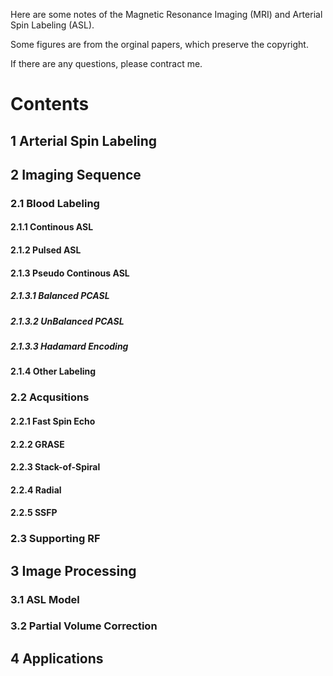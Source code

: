 Here are some notes of the Magnetic Resonance Imaging (MRI) and Arterial Spin Labeling (ASL).

Some figures are from the orginal papers, which preserve the copyright. 

If there are any questions, please contract me.

# Contents

## 1 Arterial Spin Labeling

## 2 Imaging Sequence
### 2.1 Blood Labeling
#### 2.1.1 Continous ASL
#### 2.1.2 Pulsed ASL
#### 2.1.3 Pseudo Continous ASL
##### 2.1.3.1 Balanced PCASL
##### 2.1.3.2 UnBalanced PCASL
##### 2.1.3.3 Hadamard Encoding
#### 2.1.4 Other Labeling
### 2.2 Acqusitions
#### 2.2.1 Fast Spin Echo
#### 2.2.2 GRASE
#### 2.2.3 Stack-of-Spiral
#### 2.2.4 Radial
#### 2.2.5 SSFP
### 2.3 Supporting RF

## 3 Image Processing
### 3.1 ASL Model
### 3.2 Partial Volume Correction

## 4 Applications